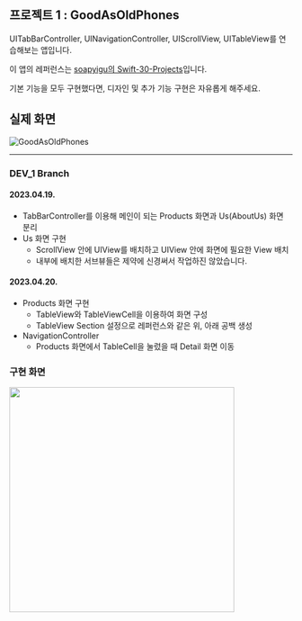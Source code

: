 ## 프로젝트 1 : GoodAsOldPhones

UITabBarController, UINavigationController, UIScrollView, UITableView를 연습해보는 앱입니다.

이 앱의 레퍼런스는 [soapyigu의 Swift-30-Projects](https://github.com/soapyigu/Swift-30-Projects/tree/master/Project%2001%20-%20GoodAsOldPhones)입니다.

기본 기능을 모두 구현했다면, 디자인 및 추가 기능 구현은 자유롭게 해주세요.

## 실제 화면
![GoodAsOldPhones](./GoodAsOldPhones.gif)

---
### DEV_1 Branch
#### 2023.04.19.
- TabBarController를 이용해 메인이 되는 Products 화면과 Us(AboutUs) 화면 분리
- Us 화면 구현
    - ScrollView 안에 UIView를 배치하고 UIView 안에 화면에 필요한 View 배치
    - 내부에 배치한 서브뷰들은 제약에 신경써서 작업하진 않았습니다.

#### 2023.04.20.
- Products 화면 구현
    - TableView와 TableViewCell을 이용하여 화면 구성
    - TableView Section 설정으로 레퍼런스와 같은 위, 아래 공백 생성
- NavigationController
    - Products 화면에서 TableCell을 눌렀을 때 Detail 화면 이동

### 구현 화면
<img src="./GoodAsOldPhone-DEV_1.gif" width="400" />

